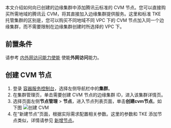 本文介绍如何向已创建的边缘集群中添加腾讯云标准的 CVM 节点。您可以直接购买所需地域的腾讯云 CVM，将其直接加入边缘集群提供服务。这里和标准 TKE 托管集群的区别是，您可以购买不同地域不同 VPC 下的 CVM 节点加入同一个边缘集群，而不需要限制在边缘集群创建时所选择的 VPC 下。

## 前置条件
请参考 [内外网访问能力使能](https://cloud.tencent.com/document/product/457/83206) 使能**外网访问**能力。

## 创建 CVM 节点
1. 登录 [容器服务控制台](https://console.cloud.tencent.com/tke2)，选择左侧导航栏中的**集群**。
2. 在集群管理页，单击需要创建 CVM 节点的边缘集群 ID，进入该集群详情页。
3. 选择页面左侧**节点管理** > **节点**，进入节点列表页面，单击**创建cvm节点**。如下图
![创建 CVM](https://qcloudimg.tencent-cloud.cn/raw/80bb7dc932df0d7b5f1cf12dd00c30e9.jpg)
4. 在“新建节点”页面，根据实际需求配置相关参数。这里的参数和 TKE 添加节点类似，详情请参见 [新增节点](https://cloud.tencent.com/document/product/457/32203)。
